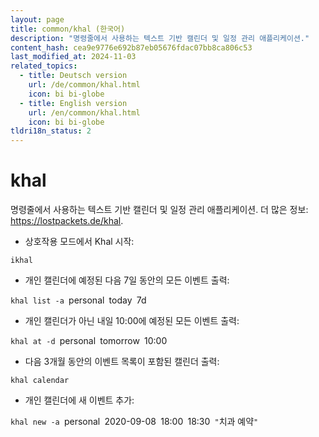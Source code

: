 ```yaml
---
layout: page
title: common/khal (한국어)
description: "명령줄에서 사용하는 텍스트 기반 캘린더 및 일정 관리 애플리케이션."
content_hash: cea9e9776e692b87eb05676fdac07bb8ca806c53
last_modified_at: 2024-11-03
related_topics:
  - title: Deutsch version
    url: /de/common/khal.html
    icon: bi bi-globe
  - title: English version
    url: /en/common/khal.html
    icon: bi bi-globe
tldri18n_status: 2
---
```

# khal

명령줄에서 사용하는 텍스트 기반 캘린더 및 일정 관리 애플리케이션.
더 많은 정보: <https://lostpackets.de/khal>.

- 상호작용 모드에서 Khal 시작:

`ikhal`

- 개인 캘린더에 예정된 다음 7일 동안의 모든 이벤트 출력:

`khal list -a `<span class="tldr-var badge badge-pill bg-dark-lm bg-white-dm text-white-lm text-dark-dm font-weight-bold">personal</span>` `<span class="tldr-var badge badge-pill bg-dark-lm bg-white-dm text-white-lm text-dark-dm font-weight-bold">today</span>` `<span class="tldr-var badge badge-pill bg-dark-lm bg-white-dm text-white-lm text-dark-dm font-weight-bold">7d</span>

- 개인 캘린더가 아닌 내일 10:00에 예정된 모든 이벤트 출력:

`khal at -d `<span class="tldr-var badge badge-pill bg-dark-lm bg-white-dm text-white-lm text-dark-dm font-weight-bold">personal</span>` `<span class="tldr-var badge badge-pill bg-dark-lm bg-white-dm text-white-lm text-dark-dm font-weight-bold">tomorrow</span>` `<span class="tldr-var badge badge-pill bg-dark-lm bg-white-dm text-white-lm text-dark-dm font-weight-bold">10:00</span>

- 다음 3개월 동안의 이벤트 목록이 포함된 캘린더 출력:

`khal calendar`

- 개인 캘린더에 새 이벤트 추가:

`khal new -a `<span class="tldr-var badge badge-pill bg-dark-lm bg-white-dm text-white-lm text-dark-dm font-weight-bold">personal</span>` `<span class="tldr-var badge badge-pill bg-dark-lm bg-white-dm text-white-lm text-dark-dm font-weight-bold">2020-09-08</span>` `<span class="tldr-var badge badge-pill bg-dark-lm bg-white-dm text-white-lm text-dark-dm font-weight-bold">18:00</span>` `<span class="tldr-var badge badge-pill bg-dark-lm bg-white-dm text-white-lm text-dark-dm font-weight-bold">18:30</span>` "`<span class="tldr-var badge badge-pill bg-dark-lm bg-white-dm text-white-lm text-dark-dm font-weight-bold">치과 예약</span>`"`
